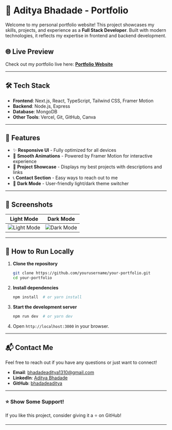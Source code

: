 # 🚀 Aditya Bhadade - Portfolio

Welcome to my personal portfolio website! This project showcases my skills, projects, and experience as a **Full Stack Developer**. Built with modern technologies, it reflects my expertise in frontend and backend development.

## 🌐 Live Preview

Check out my portfolio live here: [**Portfolio Website**](https://your-portfolio-link.com)

---

## 🛠️ Tech Stack

- **Frontend**: Next.js, React, TypeScript, Tailwind CSS, Framer Motion
- **Backend**: Node.js, Express
- **Database**: MongoDB
- **Other Tools**: Vercel, Git, GitHub, Canva

---

## 📌 Features

- ✨ **Responsive UI** - Fully optimized for all devices
- 🎨 **Smooth Animations** - Powered by Framer Motion for interactive experience
- 📂 **Project Showcase** - Displays my best projects with descriptions and links
- 📞 **Contact Section** - Easy ways to reach out to me
- 🌙 **Dark Mode** - User-friendly light/dark theme switcher

---

## 📸 Screenshots

| Light Mode | Dark Mode |
|------------|------------|
| ![Light Mode](https://your-image-link.com) | ![Dark Mode](https://your-image-link.com) |

---

## 🚀 How to Run Locally

1. **Clone the repository**
   ```bash
   git clone https://github.com/yourusername/your-portfolio.git
   cd your-portfolio
   ```

2. **Install dependencies**
   ```bash
   npm install  # or yarn install
   ```

3. **Start the development server**
   ```bash
   npm run dev  # or yarn dev
   ```

4. Open `http://localhost:3000` in your browser.

---

## 📬 Contact Me

Feel free to reach out if you have any questions or just want to connect!

- **Email**: [bhadadeaditya1310@gmail.com](mailto:bhadadeaditya1310@gmail.com)
- **LinkedIn**: [Aditya Bhadade](https://www.linkedin.com/in/bhaditya)
- **GitHub**: [bhadadeaditya](https://github.com/aditya-1310)

---

### ⭐ Show Some Support!
If you like this project, consider giving it a ⭐ on GitHub!

---



